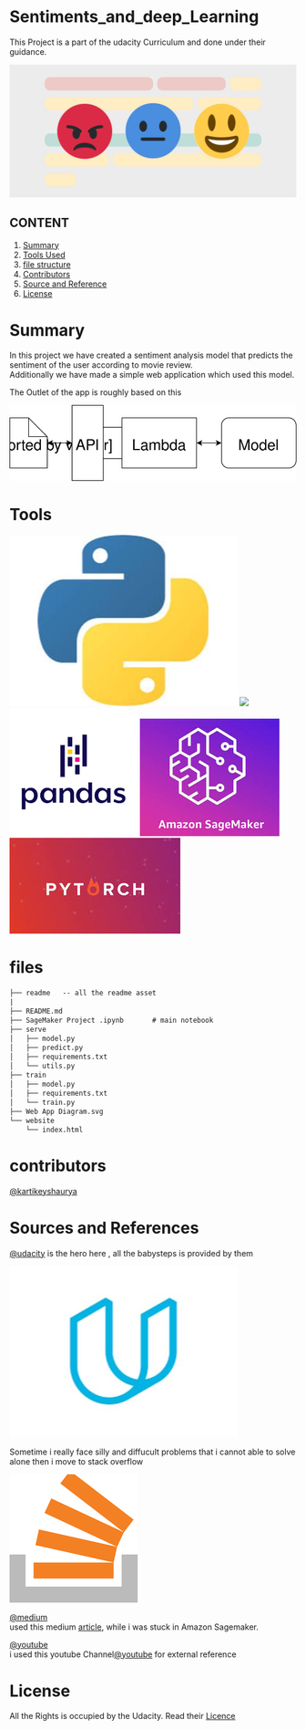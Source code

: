# Sentiments_and_deep_Learning
This Project is a part of the udacity Curriculum and done under their guidance. 


![Github Logo](readme/sentiment.jpg )

    
## CONTENT 
1. [Summary](#summary)
2. [Tools Used](#Tools)
3. [file structure](#files)  
4. [Contributors](#contrib)
5. [Source and Reference](#Sources)
6. [License](license )

# Summary
In this project we have created a sentiment analysis model that predicts the sentiment of the user according to movie review.
<br>
Additionally we have made a simple web application which used this model.
<br>

The Outlet of the app is roughly based on this

![](WebAppDiagram.svg)


# Tools
![](readme/python.jpg)
![](readme/numpy.jpg)
![](readme/pandas.png)
![](readme/sagemaker.jpeg)
![](readme/pytorch.jpeg)

# files 

```
├── readme   -- all the readme asset
|
├── README.md
├── SageMaker Project .ipynb       # main notebook 
├── serve
│   ├── model.py
│   ├── predict.py
│   ├── requirements.txt
│   └── utils.py
├── train
│   ├── model.py
│   ├── requirements.txt
│   └── train.py
├── Web App Diagram.svg
└── website
    └── index.html

```

# contributors
[@kartikeyshaurya](https://github.com/kartikeyshaurya)

# Sources and References
[@udacity](https://github.com/udacity) is the hero here , all the babysteps is provided by them 
<br>

![](readme/udacity.jpg)
<br>

Sometime  i really face silly and diffucult  problems that i cannot able to solve alone then i move to stack overflow

![](readme/stackoverflow.png)


[@medium]()<br>
used this medium [article](https://medium.com/data-science-bootcamp/amazon-sagemaker-ml-p2-xlarge-8b9cbc0dd7d), while i was stuck in Amazon Sagemaker.


[@youtube](https://www.youtube.com/)<br>
i used this youtube Channel[@youtube](https://www.youtube.com/channel/UCNU_lfiiWBdtULKOw6X0Dig) for external reference 




# License
All the Rights is occupied by the Udacity. Read their [Licence](https://github.com/udacity/sagemaker-deployment/blob/master/LICENSE)